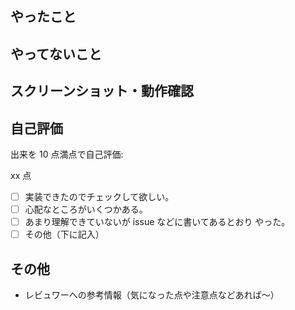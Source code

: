## やったこと

<!--
- この PR で何をしたのか概要を書いてください〜
- 関連する issueがある場合は以下のように入力してください。(xxxはissueの番号)

Close #xxx

-->

## やってないこと

<!--
- このプルリクでやっていないことは何か？（無いなら「無し」で OK）
- 実装中に、これからは必要になるかもと感じた点を書いてくれてたら助かります！
-->

## スクリーンショット・動作確認

<!--
* どのような動作確認を行って結果が得られたのか簡単に教えてください〜
-->

## 自己評価

出来を 10 点満点で自己評価:

xx 点

<!-- 該当箇所の -[ ] を - [x] にしてください。（チェックがつきます） -->

- [ ] 実装できたのでチェックして欲しい。
- [ ] 心配なところがいくつかある。 <!-- 心配な点を下に書く -->
- [ ] あまり理解できていないが issue などに書いてあるとおり やった。
- [ ] その他（下に記入）

## その他

- レビュワーへの参考情報（気になった点や注意点などあれば〜）
